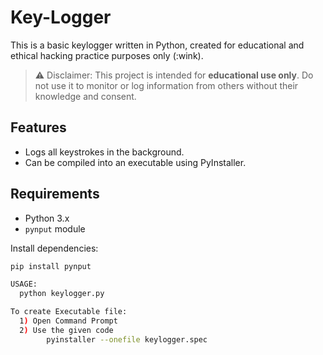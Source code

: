 # Key-Logger

This is a basic keylogger written in Python, created for educational and ethical hacking practice purposes only (:wink).

> ⚠️ Disclaimer: This project is intended for **educational use only**. Do not use it to monitor or log information from others without their knowledge and consent.

## Features
- Logs all keystrokes in the background.
- Can be compiled into an executable using PyInstaller.

## Requirements
- Python 3.x
- `pynput` module

Install dependencies:
```bash
pip install pynput

USAGE:
  python keylogger.py

To create Executable file:
  1) Open Command Prompt
  2) Use the given code
        pyinstaller --onefile keylogger.spec

